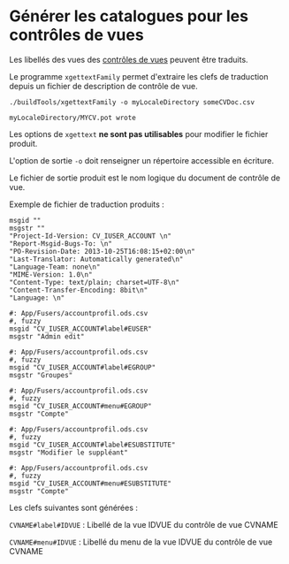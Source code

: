 # Générer les catalogues pour les contrôles de vues

Les libellés des vues des [contrôles de vues][cvdoc] peuvent être traduits.

Le programme `xgettextFamily` permet d'extraire les clefs de traduction depuis un
fichier de description de contrôle de vue.

    ./buildTools/xgettextFamily -o myLocaleDirectory someCVDoc.csv
    
    myLocaleDirectory/MYCV.pot wrote

Les options de `xgettext` **ne sont pas utilisables** pour modifier le fichier
produit.

L'option de sortie `-o` doit renseigner un répertoire accessible en écriture.

Le fichier de sortie produit est le nom logique du document de contrôle de vue.

Exemple de fichier de traduction produits :

    msgid ""
    msgstr ""
    "Project-Id-Version: CV_IUSER_ACCOUNT \n"
    "Report-Msgid-Bugs-To: \n"
    "PO-Revision-Date: 2013-10-25T16:08:15+02:00\n"
    "Last-Translator: Automatically generated\n"
    "Language-Team: none\n"
    "MIME-Version: 1.0\n"
    "Content-Type: text/plain; charset=UTF-8\n"
    "Content-Transfer-Encoding: 8bit\n"
    "Language: \n"

    #: App/Fusers/accountprofil.ods.csv
    #, fuzzy
    msgid "CV_IUSER_ACCOUNT#label#EUSER"
    msgstr "Admin edit"

    #: App/Fusers/accountprofil.ods.csv
    #, fuzzy
    msgid "CV_IUSER_ACCOUNT#label#EGROUP"
    msgstr "Groupes"

    #: App/Fusers/accountprofil.ods.csv
    #, fuzzy
    msgid "CV_IUSER_ACCOUNT#menu#EGROUP"
    msgstr "Compte"

    #: App/Fusers/accountprofil.ods.csv
    #, fuzzy
    msgid "CV_IUSER_ACCOUNT#label#ESUBSTITUTE"
    msgstr "Modifier le suppléant"

    #: App/Fusers/accountprofil.ods.csv
    #, fuzzy
    msgid "CV_IUSER_ACCOUNT#menu#ESUBSTITUTE"
    msgstr "Compte"


Les clefs suivantes sont générées :

`CVNAME#label#IDVUE`
:   Libellé de la vue IDVUE du contrôle de vue CVNAME

`CVNAME#menu#IDVUE`
:   Libellé du menu de la vue IDVUE du contrôle de vue CVNAME



<!-- link -->
[wikiGettext]:       http://fr.wikipedia.org/wiki/GNU_gettext "Gettext sur Wikipédia"
[phpGettext]:        http://www.php.net/manual/fr/function.gettext.php "gettext sur php.net"
[actions]:           #core-ref:e67d8aeb-939c-46e3-9be8-6fc3ba75ebc2 "Action Dynacase"
[wsh]:               #core-ref:4df1314f-9fdd-4a7f-af37-a18cc39f3505 "Script Dynacase"
[gencatalog]:        #core-ref:2c163f00-8e94-4736-86f2-bb51352c52aa
[pgettext]:          http://www.gnu.org/software/gettext/manual/html_node/Contexts.html "Contexte dans gettext"
[ngettext]:          http://www.php.net/manual/fr/function.ngettext.php "ngettext sur php.net"
[layout]:           #core-ref:5f4a2f4b-9ceb-42db-8ac1-2a7baa621ce2
[xgettext]:         http://www.gnu.org/software/gettext/manual/html_node/xgettext-Invocation.htm "xgettext reference"
[famdecl]:          #core-ref:cfc7f53b-7982-431e-a04b-7b54eddf4a75
[gettextutil]:      http://www.gnu.org/software/gettext/manual/html_node/index.html#Top
[cvdoc]:            #core-ref:017f061a-7c12-42f8-aa9b-276cf706e7e0